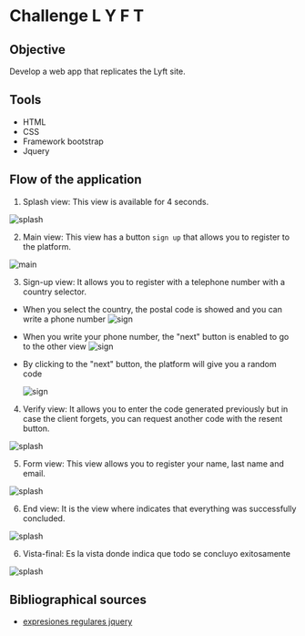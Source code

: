 # Challenge L Y F T

## Objective
Develop a web app that replicates the Lyft site.

## Tools

* HTML
* CSS
* Framework bootstrap
* Jquery

## Flow of the application
1. Splash view: This view is available for 4 seconds.

  ![splash](assets/images/splash1.PNG)

2. Main view: This view has a button `sign up` that allows you to register to the platform.

 ![main](assets/images/main.PNG)

3. Sign-up view: It allows you to register with a telephone number with a country selector.

 - When you select the country, the postal code is showed and you can write a phone number
  ![sign](assets/images/sogn1.PNG)

 - When you write your phone number, the "next" button is enabled to  go to the other view
![sign](assets/images/sign2.PNG)

 - By clicking to the "next" button, the platform will give you a random code

    ![sign](assets/images/alert.PNG)

4. Verify view: It allows you to enter the code generated previously but in case the client forgets, you can request another code with the resent button.

 ![splash](assets/images/verify.PNG)

5. Form view: This view allows you to register your name, last name and email.

 ![splash](assets/images/formul.PNG)

6. End view: It is the view where indicates that everything was successfully concluded.

 ![splash](assets/images/end.PNG)

6. Vista-final: Es la vista donde indica que todo se concluyo exitosamente

![splash](assets/images/vista-final.JPG)

## Bibliographical sources

* [expresiones regulares jquery](https://www.solvetic.com/tutoriales/article/1473-expresiones-regulares-con-jquery/)
